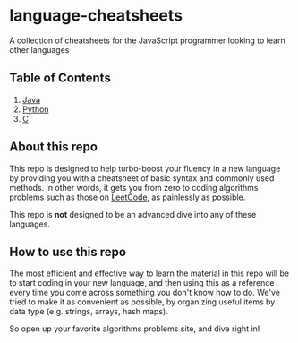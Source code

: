 # language-cheatsheets
A collection of cheatsheets for the JavaScript programmer looking to learn other languages

## Table of Contents
1. [Java](./JAVA.md)
1. [Python](./PYTHON.md)
1. [C](./C.md)

## About this repo

This repo is designed to help turbo-boost your fluency in a new language by providing you with a cheatsheet of basic syntax and commonly used methods. In other words, it gets you from zero to coding algorithms problems such as those on [LeetCode](http://leetcode.com), as painlessly as possible.

This repo is **not** designed to be an advanced dive into any of these languages.

## How to use this repo

The most efficient and effective way to learn the material in this repo will be to start coding in your new language, and then using this as a reference every time you come across something you don't know how to do. We've tried to make it as convenient as possible, by organizing useful items by data type (e.g. strings, arrays, hash maps).

So open up your favorite algorithms problems site, and dive right in!